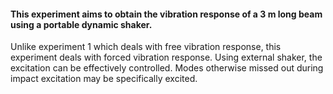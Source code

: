 #### This experiment aims to obtain the vibration response of a 3 m long beam using a portable dynamic shaker. 
Unlike experiment 1 which deals with free vibration response, this experiment deals with forced vibration
response.
Using external shaker, the excitation can be effectively controlled. Modes otherwise missed out during impact excitation may be specifically excited.
